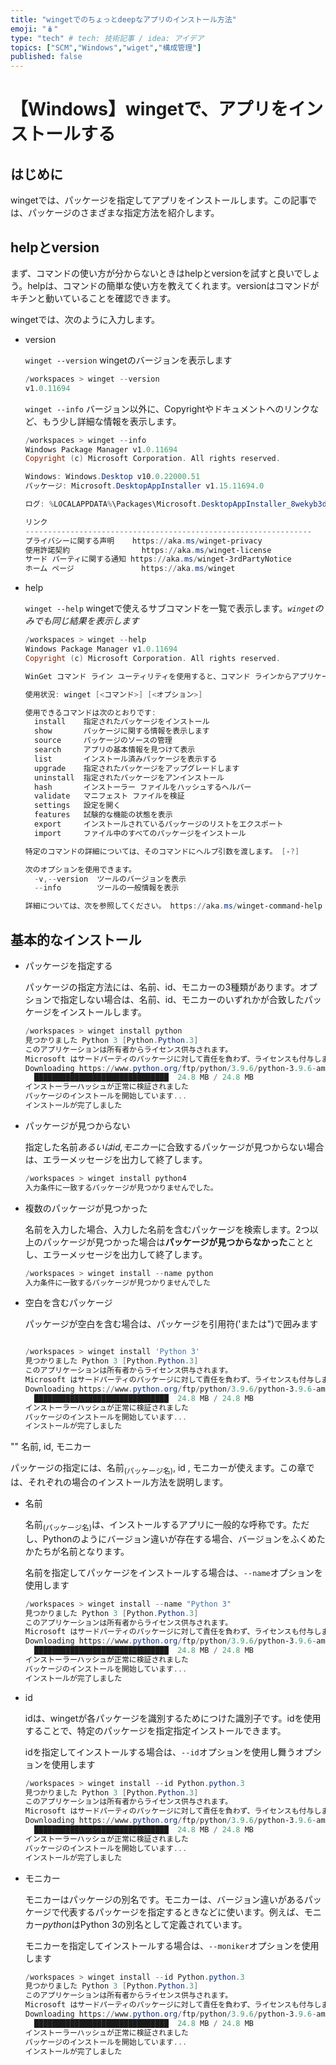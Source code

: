 ```yaml
---
title: "wingetでのちょっとdeepなアプリのインストール方法"
emoji: "🪆"
type: "tech" # tech: 技術記事 / idea: アイデア
topics: ["SCM","Windows","wiget","構成管理"]
published: false
---
```

# 【Windows】wingetで、アプリをインストールする


## はじめに

wingetでは、パッケージを指定してアプリをインストールします。この記事では、パッケージのさまざまな指定方法を紹介します。


## helpとversion

まず、コマンドの使い方が分からないときはhelpとversionを試すと良いでしょう。helpは、コマンドの簡単な使い方を教えてくれます。versionはコマンドがキチンと動いていることを確認できます。

wingetでは、次のように入力します。

- version
  
  `winget --version`  wingetのバージョンを表示します
  
  ```powershell
  /workspaces > winget --version
  v1.0.11694
  
  ```
  
  
  `winget --info`   バージョン以外に、Copyrightやドキュメントへのリンクなど、もう少し詳細な情報を表示します。
  
  ``` powershell
  /workspaces > winget --info
  Windows Package Manager v1.0.11694
  Copyright (c) Microsoft Corporation. All rights reserved.
  
  Windows: Windows.Desktop v10.0.22000.51
  パッケージ: Microsoft.DesktopAppInstaller v1.15.11694.0
  
  ログ: %LOCALAPPDATA%\Packages\Microsoft.DesktopAppInstaller_8wekyb3d8bbwe\LocalState\DiagOutputDir
  
  リンク
  ----------------------------------------------------------------
  プライバシーに関する声明    https://aka.ms/winget-privacy
  使用許諾契約                https://aka.ms/winget-license
  サード パーティに関する通知 https://aka.ms/winget-3rdPartyNotice
  ホーム ページ               https://aka.ms/winget
  
  ```


- help
  
  `winget --help`  wingetで使えるサブコマンドを一覧で表示します。*`winget`のみでも同じ結果を表示します*
  
  ```powershell
  /workspaces > winget --help
  Windows Package Manager v1.0.11694
  Copyright (c) Microsoft Corporation. All rights reserved.
  
  WinGet コマンド ライン ユーティリティを使用すると、コマンド ラインからアプリケーションやその他のパッケージをインストールできます。
  
  使用状況: winget [<コマンド>] [<オプション>]
  
  使用できるコマンドは次のとおりです:
    install    指定されたパッケージをインストール
    show       パッケージに関する情報を表示します
    source     パッケージのソースの管理
    search     アプリの基本情報を見つけて表示
    list       インストール済みパッケージを表示する
    upgrade    指定されたパッケージをアップグレードします
    uninstall  指定されたパッケージをアンインストール
    hash       インストーラー ファイルをハッシュするヘルパー
    validate   マニフェスト ファイルを検証
    settings   設定を開く
    features   試験的な機能の状態を表示
    export     インストールされているパッケージのリストをエクスポート
    import     ファイル中のすべてのパッケージをインストール
  
  特定のコマンドの詳細については、そのコマンドにヘルプ引数を渡します。 [-?]
  
  次のオプションを使用できます。
    -v,--version  ツールのバージョンを表示
    --info        ツールの一般情報を表示
  
  詳細については、次を参照してください。 https://aka.ms/winget-command-help
  
  ```


## 基本的なインストール


- パッケージを指定する
  
  パッケージの指定方法には、名前、id、モニカーの3種類があります。オプションで指定しない場合は、名前、id、モニカーのいずれかが合致したパッケージをインストールします。

  ``` powershell
  /workspaces > winget install python
  見つかりました Python 3 [Python.Python.3]
  このアプリケーションは所有者からライセンス供与されます。
  Microsoft はサードパーティのパッケージに対して責任を負わず、ライセンスも付与しません。
  Downloading https://www.python.org/ftp/python/3.9.6/python-3.9.6-amd64.exe
    ██████████████████████████████  24.8 MB / 24.8 MB
  インストーラーハッシュが正常に検証されました
  パッケージのインストールを開始しています...
  インストールが完了しました
  
  ```
  
  




- パッケージが見つからない

  指定した名前*あるいはid,モニカー*に合致するパッケージが見つからない場合は、エラーメッセージを出力して終了します。

  ```powershell
  /workspaces > winget install python4
  入力条件に一致するパッケージが見つかりませんでした。
  
  ```
  
  




- 複数のパッケージが見つかった

  名前を入力した場合、入力した名前を含むパッケージを検索します。2つ以上のパッケージが見つかった場合は**パッケージが見つからなかった**こととし、エラーメッセージを出力して終了します。

  ```powershell
  /workspaces > winget install --name python
  入力条件に一致するパッケージが見つかりませんでした
  
  ```
  
  


- 空白を含むパッケージ

  パッケージが空白を含む場合は、パッケージを引用符('または")で囲みます

  ``` powershell
  
  /workspaces > winget install 'Python 3'
  見つかりました Python 3 [Python.Python.3]
  このアプリケーションは所有者からライセンス供与されます。
  Microsoft はサードパーティのパッケージに対して責任を負わず、ライセンスも付与しません。
  Downloading https://www.python.org/ftp/python/3.9.6/python-3.9.6-amd64.exe
    ██████████████████████████████  24.8 MB / 24.8 MB
  インストーラーハッシュが正常に検証されました
  パッケージのインストールを開始しています...
  インストールが完了しました
  
  ```



"" 名前, id, モニカー

パッケージの指定には、名前<sub>(パッケージ名)</sub>, id , モニカーが使えます。この章では、それぞれの場合のインストール方法を説明します。



- 名前

  名前<sub>(パッケージ名)</sub>は、インストールするアプリに一般的な呼称です。ただし、Pythonのようにバージョン違いが存在する場合、バージョンをふくめたかたちが名前となります。

  名前を指定してパッケージをインストールする場合は、`--name`オプションを使用します

  ``` powershell
  /workspaces > winget install --name "Python 3"
  見つかりました Python 3 [Python.Python.3]
  このアプリケーションは所有者からライセンス供与されます。
  Microsoft はサードパーティのパッケージに対して責任を負わず、ライセンスも付与しません。
  Downloading https://www.python.org/ftp/python/3.9.6/python-3.9.6-amd64.exe
    ██████████████████████████████  24.8 MB / 24.8 MB
  インストーラーハッシュが正常に検証されました
  パッケージのインストールを開始しています...
  インストールが完了しました
  
  ```

  

- id

  idは、wingetが各パッケージを識別するためにつけた識別子です。idを使用することで、特定のパッケージを指定指定インストールできます。

  idを指定してインストールする場合は、`--id`オプションを使用し舞うオプションを使用します

  ``` powershell
  /workspaces > winget install --id Python.python.3
  見つかりました Python 3 [Python.Python.3]
  このアプリケーションは所有者からライセンス供与されます。
  Microsoft はサードパーティのパッケージに対して責任を負わず、ライセンスも付与しません。
  Downloading https://www.python.org/ftp/python/3.9.6/python-3.9.6-amd64.exe
    ██████████████████████████████  24.8 MB / 24.8 MB
  インストーラーハッシュが正常に検証されました
  パッケージのインストールを開始しています...
  インストールが完了しました
  
  ```

  

- モニカー

  モニカーはパッケージの別名です。モニカーは、バージョン違いがあるパッケージで代表するパッケージを指定するときなどに使います。例えば、モニカー*python*はPython 3の別名として定義されています。

  モニカーを指定してインストールする場合は、`--moniker`オプションを使用します

  ``` powershell
  /workspaces > winget install --id Python.python.3
  見つかりました Python 3 [Python.Python.3]
  このアプリケーションは所有者からライセンス供与されます。
  Microsoft はサードパーティのパッケージに対して責任を負わず、ライセンスも付与しません。
  Downloading https://www.python.org/ftp/python/3.9.6/python-3.9.6-amd64.exe
    ██████████████████████████████  24.8 MB / 24.8 MB
  インストーラーハッシュが正常に検証されました
  パッケージのインストールを開始しています...
  インストールが完了しました
  
  ```

  

  

  
